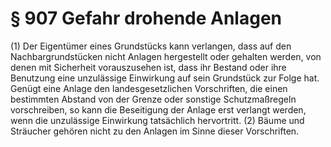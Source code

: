 # § 907 Gefahr drohende Anlagen
(1) Der Eigentümer eines Grundstücks kann verlangen, dass auf den Nachbargrundstücken nicht Anlagen hergestellt oder gehalten werden, von denen mit Sicherheit vorauszusehen ist, dass ihr Bestand oder ihre Benutzung eine unzulässige Einwirkung auf sein Grundstück zur Folge hat. Genügt eine Anlage den landesgesetzlichen Vorschriften, die einen bestimmten Abstand von der Grenze oder sonstige Schutzmaßregeln vorschreiben, so kann die Beseitigung der Anlage erst verlangt werden, wenn die unzulässige Einwirkung tatsächlich hervortritt.
(2) Bäume und Sträucher gehören nicht zu den Anlagen im Sinne dieser Vorschriften.